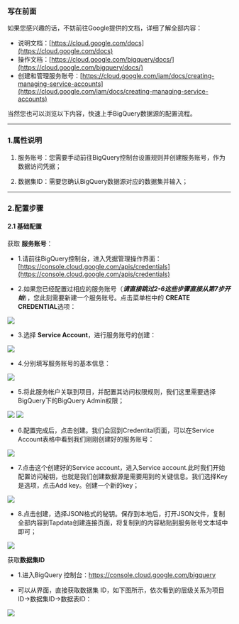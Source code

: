### 写在前面
如果您感兴趣的话，不妨前往Google提供的文档，详细了解全部内容：

- 说明文档：[https://cloud.google.com/docs](https://cloud.google.com/docs)
- 操作文档：[https://cloud.google.com/bigquery/docs/](https://cloud.google.com/bigquery/docs/)
- 创建和管理服务账号：[https://cloud.google.com/iam/docs/creating-managing-service-accounts](https://cloud.google.com/iam/docs/creating-managing-service-accounts)

当然您也可以浏览以下内容，快速上手BigQuery数据源的配置流程。

---

### 1.属性说明

1. 服务账号：您需要手动前往BigQuery控制台设置规则并创建服务账号，作为数据访问凭据；

2. 数据集ID：需要您确认BigQuery数据源对应的数据集并输入；

---

### 2.配置步骤
#### 2.1 基础配置

获取 **服务账号**：

 - 1.请前往BigQuery控制台，进入凭据管理操作界面：[https://console.cloud.google.com/apis/credentials](https://console.cloud.google.com/apis/credentials)
    
 - 2.如果您已经配置过相应的服务账号（***请直接跳过2-6这些步骤直接从第7步开始***），您此刻需要新建一个服务账号。点击菜单栏中的 **CREATE CREDENTIAL**选项：
 
 ![](https://tapdata-bucket-01.oss-cn-beijing.aliyuncs.com/doc/BigQuery/serviceAccount1.png)
 
 - 3.选择 **Service Account**，进行服务账号的创建：
 
 ![](https://tapdata-bucket-01.oss-cn-beijing.aliyuncs.com/doc/BigQuery/serviceAccount2.png)
 
 - 4.分别填写服务账号的基本信息：
 
 ![](https://tapdata-bucket-01.oss-cn-beijing.aliyuncs.com/doc/BigQuery/serviceAccount3.png)
 
 - 5.将此服务帐户关联到项目，并配置其访问权限规则，我们这里需要选择BigQuery下的BigQuery Admin权限；
 
 ![](https://tapdata-bucket-01.oss-cn-beijing.aliyuncs.com/doc/BigQuery/serviceAccount4.png)
 ![](https://tapdata-bucket-01.oss-cn-beijing.aliyuncs.com/doc/BigQuery/serviceAccount5.png)
 
 - 6.配置完成后，点击创建。我们会回到Credentital页面，可以在Service Account表格中看到我们刚刚创建好的服务账号：
 
 ![](https://tapdata-bucket-01.oss-cn-beijing.aliyuncs.com/doc/BigQuery/serviceAccount6.png)
 
 - 7.点击这个创建好的Service account，进入Service account.此时我们开始配置访问秘钥，也就是我们创建数据源是需要用到的关键信息。我们选择Key是选项，点击Add key。创建一个新的key；
 
 ![](https://tapdata-bucket-01.oss-cn-beijing.aliyuncs.com/doc/BigQuery/serviceAccount7.png)
 
 - 8.点击创建，选择JSON格式的秘钥。保存到本地后，打开JSON文件，复制全部内容到Tapdata创建连接页面，将复制到的内容粘贴到服务账号文本域中即可；
 
 ![](https://tapdata-bucket-01.oss-cn-beijing.aliyuncs.com/doc/BigQuery/serviceAccount8.png) 
 
获取**数据集ID**

  - 1.进入BigQuery 控制台：https://console.cloud.google.com/bigquery
  
  - 可以从界面，直接获取数据集 ID，如下图所示，依次看到的层级关系为项目ID->数据集ID->数据表ID：
  
  ![](https://tapdata-bucket-01.oss-cn-beijing.aliyuncs.com/doc/BigQuery/serviceAccount9.png)
